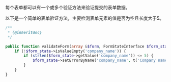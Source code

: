 每个表单都可以有一个或多个验证方法来验证提交的表单数据。

以下是一个简单的表单验证方法，主要检测表单元素的值是否为空且长度大于5。

```php
/**
 * {@inheritdoc}
 */

public function validateForm(array &$form, FormStateInterface $form_state) {
    if (!$form_state->isValueEmpty('company_name')) {
        if (strlen($form_state->getValue('company_name')) <= 5) {
            $form_state->setErrorByName('company_name', t('Company name is less than 5 characters'            ));
        }
    }
}
```